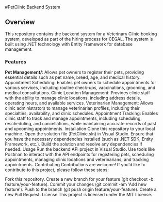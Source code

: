 #PetClinic Backend System
## Overview
This repository contains the backend system for a Veterinary Clinic booking system, developed as part of the hiring process for CEGAL. The system is built using .NET technology with Entity Framework for database management.

### Features
<b>Pet Management/</b>: Allows pet owners to register their pets, providing essential details such as pet name, breed, age, and medical history.
Appointment Scheduling: Enables pet owners to schedule appointments for various services, including routine check-ups, vaccinations, grooming, and medical consultations.
Clinic Location Management: Provides clinic staff with the ability to manage clinic locations, including address details, operating hours, and available services.
Veterinarian Management: Allows clinic administrators to manage veterinarian profiles, including their specialties, availability, and clinic schedules.
Appointment Tracking: Enables clinic staff to track and manage appointments, including scheduling, rescheduling, and cancellations, while maintaining accurate records of past and upcoming appointments.
Installation
Clone this repository to your local machine.
Open the solution file (PetClinic.sln) in Visual Studio.
Ensure that you have the necessary dependencies installed (such as .NET SDK, Entity Framework, etc.).
Build the solution and resolve any dependencies if needed.
Usage
Run the backend API project in Visual Studio.
Use tools like Postman to interact with the API endpoints for registering pets, scheduling appointments, managing clinic locations and veterinarians, and tracking appointments.
Contributing
Contributions are welcome! If you'd like to contribute to this project, please follow these steps:

Fork this repository.
Create a new branch for your feature (git checkout -b feature/your-feature).
Commit your changes (git commit -am 'Add new feature').
Push to the branch (git push origin feature/your-feature).
Create a new Pull Request.
License
This project is licensed under the MIT License.
